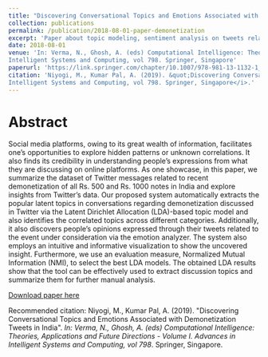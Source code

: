 ```yaml
---
title: "Discovering Conversational Topics and Emotions Associated with Demonetization Tweets in India"
collection: publications
permalink: /publication/2018-08-01-paper-demonetization
excerpt: 'Paper about topic modeling, sentiment analysis on tweets related to Demonetization in India.'
date: 2018-08-01
venue: 'In: Verma, N., Ghosh, A. (eds) Computational Intelligence: Theories, Applications and Future Directions - Volume I. Advances in
Intelligent Systems and Computing, vol 798. Springer, Singapore'
paperurl: 'https://link.springer.com/chapter/10.1007/978-981-13-1132-1_17'
citation: 'Niyogi, M., Kumar Pal, A. (2019). &quot;Discovering Conversational Topics and Emotions Associated with Demonetization Tweets in India.&quot; <i>In: Verma, N., Ghosh, A. (eds) Computational Intelligence: Theories, Applications and Future Directions - Volume I. Advances in
Intelligent Systems and Computing, vol 798. Springer, Singapore</i>.'
---
```


Abstract
======

Social media platforms, owing to its great wealth of information, facilitates one’s opportunities to explore hidden 
patterns or unknown correlations. It also finds its credibility in understanding people’s expressions from what they are
discussing on online platforms. As one showcase, in this paper, we summarize the dataset of Twitter messages related to
recent demonetization of all Rs. 500 and Rs. 1000 notes in India and explore insights from Twitter’s data. Our proposed
system automatically extracts the popular latent topics in conversations regarding demonetization discussed in Twitter
via the Latent Dirichlet Allocation (LDA)-based topic model and also identifies the correlated topics across different
categories. Additionally, it also discovers people’s opinions expressed through their tweets related to the event under
consideration via the emotion analyzer. The system also employs an intuitive and informative visualization to show the
uncovered insight. Furthermore, we use an evaluation measure, Normalized Mutual Information (NMI), to select the best
LDA models. The obtained LDA results show that the tool can be effectively used to extract discussion topics and summarize
them for further manual analysis.

[Download paper here](https://link.springer.com/chapter/10.1007/978-981-13-1132-1_17)

Recommended citation: Niyogi, M., Kumar Pal, A. (2019). "Discovering Conversational Topics and Emotions Associated with Demonetization 
Tweets in India". <i>In: Verma, N., Ghosh, A. (eds) Computational Intelligence: Theories, Applications and Future Directions - Volume I. Advances in
Intelligent Systems and Computing, vol 798</i>. Springer, Singapore.
